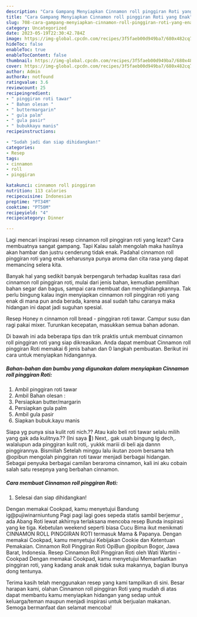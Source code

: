 ```yaml
---
description: "Cara Gampang Menyiapkan Cinnamon roll pinggiran Roti yang Enak"
title: "Cara Gampang Menyiapkan Cinnamon roll pinggiran Roti yang Enak"
slug: 708-cara-gampang-menyiapkan-cinnamon-roll-pinggiran-roti-yang-enak
category: Uncategorized
date: 2023-05-19T22:30:42.784Z
image: https://img-global.cpcdn.com/recipes/3f5faeb00d949ba7/680x482cq70/cinnamon-roll-pinggiran-roti-foto-resep-utama.jpg
hideToc: false
enableToc: true
enableTocContent: false
thumbnail: https://img-global.cpcdn.com/recipes/3f5faeb00d949ba7/680x482cq70/cinnamon-roll-pinggiran-roti-foto-resep-utama.jpg
cover: https://img-global.cpcdn.com/recipes/3f5faeb00d949ba7/680x482cq70/cinnamon-roll-pinggiran-roti-foto-resep-utama.jpg
author: Admin
authorAv: notfound
ratingvalue: 3.6
reviewcount: 25
recipeingredient:
- " pinggiran roti tawar"
- " Bahan olesan "
- " buttermargarin"
- " gula palm"
- " gula pasir"
- " bubukkayu manis"
recipeinstructions:

- "Sudah jadi dan siap dihidangkan!"
categories:
- Resep
tags:
- cinnamon
- roll
- pinggiran

katakunci: cinnamon roll pinggiran 
nutrition: 113 calories
recipecuisine: Indonesian
preptime: "PT34M"
cooktime: "PT50M"
recipeyield: "4"
recipecategory: Dinner

---
```



Lagi mencari inspirasi resep cinnamon roll pinggiran roti yang lezat? Cara membuatnya sangat gampang. Tapi Kalau salah mengolah maka hasilnya akan hambar dan justru cenderung tidak enak. Padahal cinnamon roll pinggiran roti yang enak seharusnya punya aroma dan cita rasa yang dapat memancing selera kita.


Banyak hal yang sedikit banyak berpengaruh terhadap kualitas rasa dari cinnamon roll pinggiran roti, mulai dari jenis bahan, kemudian pemilihan bahan segar dan bagus, sampai cara membuat dan menghidangkannya. Tak perlu bingung kalau ingin menyiapkan cinnamon roll pinggiran roti yang enak di mana pun anda berada, karena asal sudah tahu caranya maka hidangan ini dapat jadi suguhan spesial.

Resep Honey n cinnamon roll bread - pinggiran roti tawar. Campur susu dan ragi pakai mixer. Turunkan kecepatan, masukkan semua bahan adonan.


Di bawah ini ada beberapa tips dan trik praktis untuk membuat cinnamon roll pinggiran roti yang siap dikreasikan. Anda dapat membuat Cinnamon roll pinggiran Roti memakai 6 jenis bahan dan 0 langkah pembuatan. Berikut ini cara untuk menyiapkan hidangannya.

<!--inarticleads1-->

##### Bahan-bahan dan bumbu yang digunakan dalam menyiapkan Cinnamon roll pinggiran Roti:

1. Ambil  pinggiran roti tawar
1. Ambil  Bahan olesan :
1. Persiapkan  butter/margarin
1. Persiapkan  gula palm
1. Ambil  gula pasir
1. Siapkan  bubuk.kayu manis


Siapa yg punya sisa kulit roti nich.?? Atau kalo beli roti tawar selalu milih yang gak ada kulitnya.?? (Ini saya 🤭) Next,. gak usah bingung lg dech,. walalupun ada pinggiran kulit roti,. yukkk mariii di beli aja dannn pinggirannya. Bismillah Setelah minggu lalu ikutan zoom bersama teh @opibun mengolah pinggiran roti tawar menjadi berbagai hidangan. Sebagai penyuka berbagai camilan beraroma cinnamon, kali ini aku cobain salah satu resepnya yang berbahan cinnamon. 

<!--inarticleads2-->

##### Cara membuat Cinnamon roll pinggiran Roti:


1. Selesai dan siap dihidangkan!

Dengan memakai Cookpad, kamu menyetujui Bandung ig@pujiwinarniuntung Pagi pagi lagi goes sepeda statis sambil berjemur , ada Abang Roti lewat akhirnya terlaksana mencoba resep Bunda inspirasi yang ke tiga. Kebetulan weekend seperti biasa Cucu Bima ikut menikmati CINNAMON ROLL PINGGIRAN ROTI termasuk Mama &amp; Papanya. Dengan memakai Cookpad, kamu menyetujui Kebijakan Cookie dan Ketentuan Pemakaian. Cinnamon Roll Pinggiran Roti OpiBun @opibun Bogor, Jawa Barat, Indonesia. Resep Cinnamon Roll Pinggiran Roti oleh Wati Wartini - Cookpad Dengan memakai Cookpad, kamu menyetujui Memanfaatkan pinggiran roti, yang kadang anak anak tidak suka makannya, bagian Ibunya dong tentunya. 

Terima kasih telah menggunakan resep yang kami tampilkan di sini. Besar harapan kami, olahan Cinnamon roll pinggiran Roti yang mudah di atas dapat membantu kamu menyiapkan hidangan yang sedap untuk keluarga/teman maupun menjadi inspirasi untuk berjualan makanan. Semoga bermanfaat dan selamat mencoba!
